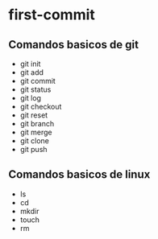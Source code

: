 # first-commit

## Comandos basicos de git

- git init
- git add
- git commit
- git status
- git log
- git checkout
- git reset
- git branch
- git merge
- git clone
- git push


## Comandos basicos de linux

- ls
- cd
- mkdir
- touch
- rm

